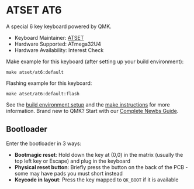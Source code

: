 # ATSET AT6

A special 6 key keyboard powered by QMK.

* Keyboard Maintainer: [ATSET](https://github.com/anubhavd7)
* Hardware Supported: ATmega32U4
* Hardware Availability: Interest Check

Make example for this keyboard (after setting up your build environment):

    make atset/at6:default

Flashing example for this keyboard:

    make atset/at6:default:flash

See the [build environment setup](https://docs.qmk.fm/#/getting_started_build_tools) and the [make instructions](https://docs.qmk.fm/#/getting_started_make_guide) for more information. Brand new to QMK? Start with our [Complete Newbs Guide](https://docs.qmk.fm/#/newbs).

## Bootloader

Enter the bootloader in 3 ways:

* **Bootmagic reset**: Hold down the key at (0,0) in the matrix (usually the top left key or Escape) and plug in the keyboard
* **Physical reset button**: Briefly press the button on the back of the PCB - some may have pads you must short instead
* **Keycode in layout**: Press the key mapped to `QK_BOOT` if it is available
